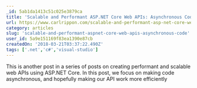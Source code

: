 ```yaml
---
_id: 5ab1da1413c51c025e3879ca
title: 'Scalable and Performant ASP.NET Core Web APIs: Asynchronous Code'
url: https://www.carlrippon.com/scalable-and-performant-asp-net-core-web-apis-asynchronous-operations/
category: articles
slug: 'scalable-and-performant-aspnet-core-web-apis-asynchronous-code'
user_id: 5a9e151169f83ea1390e87cb
createdOn: '2018-03-21T03:37:22.490Z'
tags: ['.net','c#','visual-studio']
---
```


This is another post in a series of posts on creating performant and scalable web APIs using ASP.NET Core. In this post, we focus on making code asynchronous, and hopefully making our API work more efficiently
